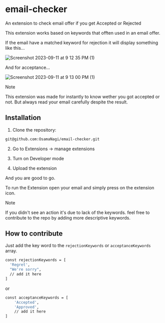 # email-checker
An extension to check email offer if you get Accepted or Rejected

This extension works based on keywords that offten used in an email offer.

If the email have a matched keyword for rejection it will display something like this...

![Screenshot 2023-09-11 at 9 12 35 PM (1)](https://github.com/OsamaNagi/email-checker/assets/63210048/55a5ad22-0599-419a-9b7e-82edd03a7b76)

And for acceptance...

![Screenshot 2023-09-11 at 9 13 00 PM (1)](https://github.com/OsamaNagi/email-checker/assets/63210048/a352a465-b16b-4bff-b796-7858f415bbc1)

> [!NOTE]
> This extension was made for instantly to know wether you got accepted or not.
> But always read your email carefully despite the result.

## Installation

1. Clone the repository:

```sh
git@github.com:OsamaNagi/email-checker.git
```

2. Go to Extensions -> manage extensions

3. Turn on Developer mode

4. Upload the extension

And you are good to go.

To run the Extension open your email and simply press on the extension icon.

> [!NOTE]
> If you didn't see an action it's due to lack of the keywords.
> feel free to contribute to the repo by adding more descriptive keywords.

## How to contribute

Just add the key word to the `rejectionKeywords` or `acceptanceKeywords` array.

```sh
const rejectionKeywords = [
  'Regret',
  "We're sorry",
  // add it here
]
```
or 

```sh
const acceptanceKeywords = [
    'Accepted',
    'Approved',
    // add it here
]
```


